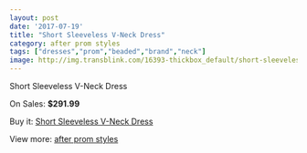 ```yaml
---
layout: post
date: '2017-07-19'
title: "Short Sleeveless V-Neck Dress"
category: after prom styles
tags: ["dresses","prom","beaded","brand","neck"]
image: http://img.transblink.com/16393-thickbox_default/short-sleeveless-v-neck-dress.jpg
---
```

Short Sleeveless V-Neck Dress

On Sales: **$291.99**
<a href="https://www.transblink.com/en/after-prom-styles/5184-short-sleeveless-v-neck-dress.html"><amp-img layout="responsive" width="600" height="600" src="//img.transblink.com/16393-thickbox_default/short-sleeveless-v-neck-dress.jpg" alt="Short Sleeveless V-Neck Dress 0" /></a>
<a href="https://www.transblink.com/en/after-prom-styles/5184-short-sleeveless-v-neck-dress.html"><amp-img layout="responsive" width="600" height="600" src="//img.transblink.com/16397-thickbox_default/short-sleeveless-v-neck-dress.jpg" alt="Short Sleeveless V-Neck Dress 1" /></a>
<a href="https://www.transblink.com/en/after-prom-styles/5184-short-sleeveless-v-neck-dress.html"><amp-img layout="responsive" width="600" height="600" src="//img.transblink.com/16396-thickbox_default/short-sleeveless-v-neck-dress.jpg" alt="Short Sleeveless V-Neck Dress 2" /></a>
<a href="https://www.transblink.com/en/after-prom-styles/5184-short-sleeveless-v-neck-dress.html"><amp-img layout="responsive" width="600" height="600" src="//img.transblink.com/16395-thickbox_default/short-sleeveless-v-neck-dress.jpg" alt="Short Sleeveless V-Neck Dress 3" /></a>
<a href="https://www.transblink.com/en/after-prom-styles/5184-short-sleeveless-v-neck-dress.html"><amp-img layout="responsive" width="600" height="600" src="//img.transblink.com/16394-thickbox_default/short-sleeveless-v-neck-dress.jpg" alt="Short Sleeveless V-Neck Dress 4" /></a>

Buy it: [Short Sleeveless V-Neck Dress](https://www.transblink.com/en/after-prom-styles/5184-short-sleeveless-v-neck-dress.html "Short Sleeveless V-Neck Dress")

View more: [after prom styles](https://www.transblink.com/en/55-after-prom-styles "after prom styles")